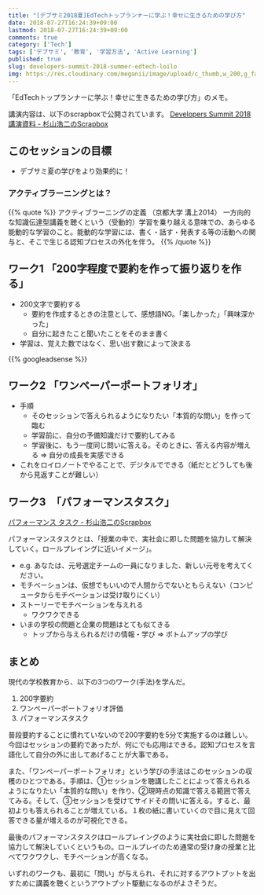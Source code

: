 ```yaml
---
title: "[デブサミ2018夏]EdTechトップランナーに学ぶ！幸せに生きるための学び方"
date: 2018-07-27T16:24:39+09:00
lastmod: 2018-07-27T16:24:39+09:00
comments: true
category: ['Tech']
tags: ['デブサミ', '教育', '学習方法', 'Active Learning']
published: true
slug: developers-summit-2018-summer-edtech-loilo
img: https://res.cloudinary.com/meganii/image/upload/c_thumb,w_200,g_face/v1532741609/developers-summit-2018-summer_pcc1uq.png
---
```


「EdTechトップランナーに学ぶ！幸せに生きるための学び方」のメモ。

講演内容は、以下のscrapboxで公開されています。
[Developers Summit 2018 講演資料 \- 杉山浩二のScrapbox](https://scrapbox.io/koji-loilo/Developers_Summit_2018_%E8%AC%9B%E6%BC%94%E8%B3%87%E6%96%99)

## このセッションの目標

- デブサミ夏の学びをより効果的に！

### アクティブラーニングとは？

{{% quote %}}
アクティブラーニングの定義 （京都大学 溝上2014）
一方向的な知識伝達型講義を聴くという（受動的）学習を乗り越える意味での、あらゆる能動的な学習のこと。能動的な学習には、書く・話す・発表する等の活動への関与と、そこで生じる認知プロセスの外化を伴う。
{{% /quote %}}

## ワーク1 「200字程度で要約を作って振り返りを作る」

- 200文字で要約する
    - 要約を作成するときの注意として、感想語NG。「楽しかった」「興味深かった」
    - 自分に起きたこと聞いたことをそのまま書く
- 学習は、覚えた数ではなく、思い出す数によって決まる

<!--more-->
{{% googleadsense %}}


## ワーク2 「ワンペーパーポートフォリオ」

- 手順
    - そのセッションで答えられるようになりたい「本質的な問い」を作って臨む
    - 学習前に、自分の予備知識だけで要約してみる
    - 学習後に、もう一度同じ問いに答える。そのときに、答える内容が増える => 自分の成長を実感できる
- これをロイロノートでやることで、デジタルでできる（紙だとどうしても後から見返すことが難しい）


## ワーク3　「パフォーマンスタスク」

[パフォーマンス タスク \- 杉山浩二のScrapbox](https://scrapbox.io/koji-loilo/%E3%83%91%E3%83%95%E3%82%A9%E3%83%BC%E3%83%9E%E3%83%B3%E3%82%B9_%E3%82%BF%E3%82%B9%E3%82%AF)

パフォーマンスタスクとは、「授業の中で、実社会に即した問題を協力して解決していく。ロールプレイングに近いイメージ」。

- e.g. あなたは、元号選定チームの一員になりました、新しい元号を考えてください。
- モチベーションは、仮想でもいいので人間からでないともらえない（コンピュータからモチベーションは受け取りにくい）
- ストーリーでモチベーションを与えれる
    - ワクワクできる
- いまの学校の問題と企業の問題はとても似てきる
    - トップから与えられるだけの情報・学び => ボトムアップの学び

## まとめ

現代の学校教育から、以下の3つのワーク(手法)を学んだ。

1. 200字要約
2. ワンペーパーポートフォリオ評価
3. パフォーマンスタスク

普段要約することに慣れていないので200字要約を5分で実施するのは難しい。今回はセッションの要約であったが、何にでも応用はできる。認知プロセスを言語化して自分の外に出してあげることが大事である。

また、「ワンペーパーポートフォリオ」という学びの手法はこのセッションの収穫のひとつである。手順は、①セッションを聴講したことによって答えられるようになりたい「本質的な問い」を作り、②現時点の知識で答える範囲で答えてみる。そして、③セッションを受けてサイドその問いに答える。すると、最初よりも答えられることが増えている。１枚の紙に書いていくので目に見えて回答できる量が増えるのが可視化できる。

最後のパフォーマンスタスクはロールプレイングのように実社会に即した問題を協力して解決していくというもの。ロールプレイのため通常の受け身の授業と比べてワクワクし、モチベーションが高くなる。

いずれのワークも、最初に「問い」が与えられ、それに対するアウトプットを出すために講義を聴くというアウトプット駆動になるのがよさそうだ。
